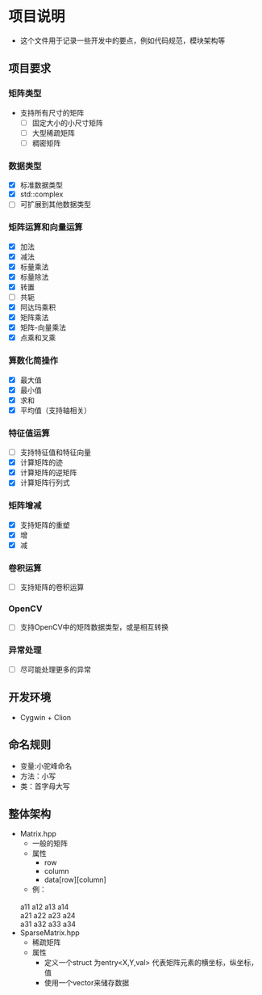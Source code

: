 # 项目说明 
+ 这个文件用于记录一些开发中的要点，例如代码规范，模块架构等
## 项目要求
### 矩阵类型
+ 支持所有尺寸的矩阵
   + [ ] 固定大小的小尺寸矩阵
   + [ ]  大型稀疏矩阵
   + [ ] 稠密矩阵
### 数据类型
+ [x] 标准数据类型
+ [x] std::complex
+ [ ] 可扩展到其他数据类型
### 矩阵运算和向量运算
+ [x] 加法
+ [x] 减法
+ [x] 标量乘法
+ [x] 标量除法
+ [x] 转置 
+ [ ] 共轭
+ [x] 阿达玛乘积
+ [x] 矩阵乘法
+ [x] 矩阵-向量乘法
+ [x] 点乘和叉乘
### 算数化简操作
+ [x] 最大值
+ [x] 最小值
+ [x] 求和
+ [x] 平均值（支持轴相关）
### 特征值运算
+ [ ] 支持特征值和特征向量
+ [x] 计算矩阵的迹
+ [x] 计算矩阵的逆矩阵
+ [x] 计算矩阵行列式
### 矩阵增减
+ [x] 支持矩阵的重塑
+ [x] 增 
+ [x] 减
### 卷积运算
+ [ ] 支持矩阵的卷积运算
### OpenCV
+ [ ] 支持OpenCV中的矩阵数据类型，或是相互转换
### 异常处理
+ [ ] 尽可能处理更多的异常
## 开发环境
+ Cygwin + Clion
## 命名规则
+ 变量:小驼峰命名
+ 方法：小写
+ 类：首字母大写
## 整体架构
+ Matrix.hpp
    + 一般的矩阵
    + 属性
        + row
        + column
        + data[row][column]
     + 例：
     <br>
     a11 a12 a13 a14
     <br>
     a21 a22 a23 a24
     <br>
     a31 a32 a33 a34
+ SparseMatrix.hpp
    + 稀疏矩阵
    + 属性
        + 定义一个struct 为entry<X,Y,val> 代表矩阵元素的横坐标，纵坐标，值
        + 使用一个vector<entry>来储存数据
        
        




